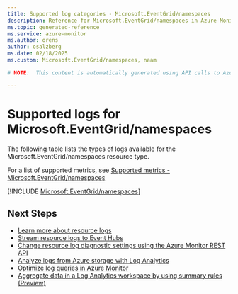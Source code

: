 ```yaml
---
title: Supported log categories - Microsoft.EventGrid/namespaces
description: Reference for Microsoft.EventGrid/namespaces in Azure Monitor Logs.
ms.topic: generated-reference
ms.service: azure-monitor
ms.author: orens
author: osalzberg
ms.date: 02/18/2025
ms.custom: Microsoft.EventGrid/namespaces, naam

# NOTE:  This content is automatically generated using API calls to Azure. Any edits made on these files will be overwritten in the next run of the script. 

---
```





# Supported logs for Microsoft.EventGrid/namespaces  
The following table lists the types of logs available for the Microsoft.EventGrid/namespaces resource type.
  
  
  
For a list of supported metrics, see [Supported metrics - Microsoft.EventGrid/namespaces](../supported-metrics/microsoft-eventgrid-namespaces-metrics.md)  
  

  
[!INCLUDE [Microsoft.EventGrid/namespaces](~/reusable-content/ce-skilling/azure/includes/azure-monitor/reference/logs/microsoft-eventgrid-namespaces-logs-include.md)]  
  

## Next Steps

* [Learn more about resource logs](/azure/azure-monitor/essentials/platform-logs-overview)
* [Stream resource logs to Event Hubs](/azure/azure-monitor/essentials/resource-logs#send-to-azure-event-hubs)
* [Change resource log diagnostic settings using the Azure Monitor REST API](/rest/api/monitor/diagnosticsettings)
* [Analyze logs from Azure storage with Log Analytics](/azure/azure-monitor/essentials/resource-logs#send-to-log-analytics-workspace)
* [Optimize log queries in Azure Monitor](/azure/azure-monitor/logs/query-optimization)
* [Aggregate data in a Log Analytics workspace by using summary rules (Preview)](/azure/azure-monitor/logs/summary-rules)